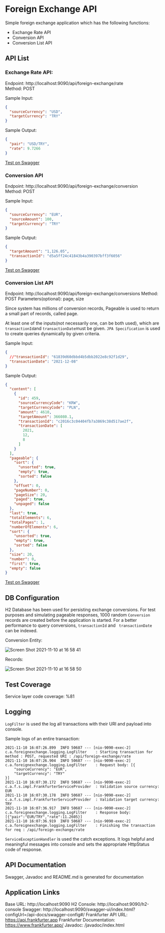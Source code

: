 # Foreign Exchange API  
  
Simple foreign exchange application which has the following functions:   
- Exchange Rate API  
- Conversion API   
- Conversion List API  
  
## API List   
### **Exchange Rate API:** 
Endpoint: http://localhost:9090/api/foreign-exchange/rate   
Method: POST
  
Sample Input:   
```json  
{  
  "sourceCurrency": "USD",  
  "targetCurrency": "TRY"  
}  
```  
  
Sample Output:  
```json  
{  
  "pair": "USD/TRY",  
  "rate": 9.7266  
}  
```  
[Test on Swagger](http://localhost:9090/swagger-ui/index.html?configUrl=/api-docs/swagger-config#/Foreign%20Exchange%20API/getExchangeRate)

### Conversion API  
Endpoint: http://localhost:9090/api/foreign-exchange/conversion   
Method: POST

Sample Input:   
```json  
{  
  "sourceCurrency": "EUR",  
  "sourceAmount": 100,  
  "targetCurrency": "TRY"  
}  
```  
  
Sample Output:  
```json  
{  
  "targetAmount": "1,126.05",  
  "transactionId": "d5a5ff24c41843b4a390397bff3f6056"  
}  
```  
[Test on Swagger](http://localhost:9090/swagger-ui/index.html?configUrl=/api-docs/swagger-config#/Foreign%20Exchange%20API/getConversation)
  
### Conversion List API
Endpoint: http://localhost:9090/api/foreign-exchange/conversions
Method: POST
Parameters(optional): page, size 

Since system has millions of conversion records, Pageable is used to return a small part of records, called page.

At least one of the inputs(not necessarily one, can be both used), which are `transactionId`and `transactionDate`must be given. `JPA Specification` is used to create queries dynamically by given criteria. 
  
Sample Input:   
```json  
{
  //"transactionId": "61839d60dbbd4b5dbb2022e8c92f1d29",
  "transactionDate": "2021-12-08"
}
```  
  
Sample Output:  
```json  
{
  "content": [
    {
      "id": 459,
      "sourceCurrencyCode": "KRW",
      "targetCurrencyCode": "PLN",
      "amount": 4610,
      "targetAmount": 366080.1,
      "transactionId": "c2016c3c04404fb7a3869c38d517ae2f",
      "transactionDate": [
        2021,
        12,
        8
      ]
    }
  ],
  "pageable": {
    "sort": {
      "unsorted": true,
      "empty": true,
      "sorted": false
    },
    "offset": 0,
    "pageNumber": 0,
    "pageSize": 20,
    "paged": true,
    "unpaged": false
  },
  "last": true,
  "totalElements": 6,
  "totalPages": 1,
  "numberOfElements": 6,
  "sort": {
    "unsorted": true,
    "empty": true,
    "sorted": false
  },
  "size": 20,
  "number": 0,
  "first": true,
  "empty": false
}
```  
[Test on Swagger](http://localhost:9090/swagger-ui/index.html?configUrl=/api-docs/swagger-config#/Foreign%20Exchange%20API/getConversationList)


## DB Configuration
H2 Database has been used for persisting exchange conversions. For test purposes and simulating pageable responses, 1000 random `Conversion` records are created before the application is started. For a better performance to query conversions, `transactionId` and ` transactionDate` can be indexed.

Conversion Entity:

![Screen Shot 2021-11-10 at 16 58 41](https://user-images.githubusercontent.com/2103017/141133038-b843da40-6457-4c4f-a5e2-7c705d51f17c.png)

Records:

![Screen Shot 2021-11-10 at 16 58 50](https://user-images.githubusercontent.com/2103017/141133022-20dde558-c963-4ad3-8cdd-299c524cb938.png)

## Test Coverage
Service layer code coverage: %81

## Logging
`LogFilter` is used the log all transactions with their URI and payload into console.

Sample logs of an entire transaction:
```
2021-11-10 16:07:26.899  INFO 50687 --- [nio-9090-exec-2] c.a.foreignexchange.logging.LogFilter    : Starting transaction for method : POST, requested URI : /api/foreign-exchange/rate
2021-11-10 16:07:26.904  INFO 50687 --- [nio-9090-exec-2] c.a.foreignexchange.logging.LogFilter    : Request body: [{
    "sourceCurrency": "EUR",
    "targetCurrency": "TRY"
}]
2021-11-10 16:07:30.172  INFO 50687 --- [nio-9090-exec-2] c.a.f.s.impl.FrankfurterServiceProvider  : Validation source currency: EUR
2021-11-10 16:07:30.178  INFO 50687 --- [nio-9090-exec-2] c.a.f.s.impl.FrankfurterServiceProvider  : Validation target currency: TRY
2021-11-10 16:07:36.917  INFO 50687 --- [nio-9090-exec-2] c.a.foreignexchange.logging.LogFilter    : Response body: [{"pair":"EUR/TRY","rate":11.2605}]
2021-11-10 16:07:36.919  INFO 50687 --- [nio-9090-exec-2] c.a.foreignexchange.logging.LogFilter    : Finishing the transaction for req : /api/foreign-exchange/rate
```

`ServiceExceptionHandler` is used the catch exceptions. It logs helpful and meaningful messages into console and sets the
appropriate HttpStatus code of response.

## API Documentation
Swagger, Javadoc and README.md is generated for documentation

## Application Links
Base URL: http://localhost:9090
H2 Console: http://localhost:9090/h2-console
Swagger: http://localhost:9090/swagger-ui/index.html?configUrl=/api-docs/swagger-config#/
Frankfurter API URL: https://api.frankfurter.app
Frankfurter Documentation: https://www.frankfurter.app/
Javadoc: /javadoc/index.html
